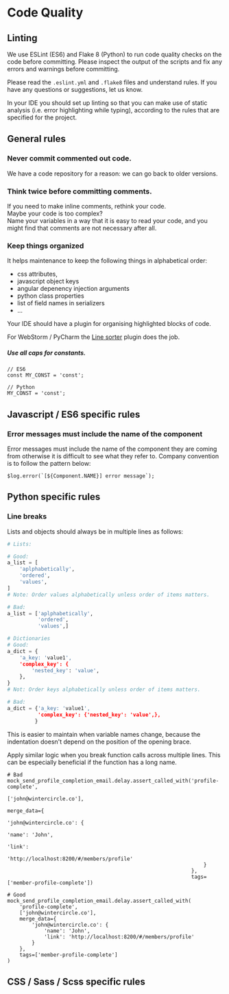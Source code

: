 # Code Quality

## Linting

We use ESLint (ES6) and Flake 8 (Python) to run code quality checks on the code before committing.
Please inspect the output of the scripts and fix any errors and warnings before committing.

Please read the `.eslint.yml` and `.flake8` files and understand rules. If you have any questions or suggestions, let us know.

In your IDE you should set up linting so that you can make use of static analysis (i.e. error highlighting while typing), according to the rules that are specified for the project.

## General rules

### Never commit commented out code.
We have a code repository for a reason: we can go back to older versions.

### Think twice before committing comments.
If you need to make inline comments, rethink your code.   
Maybe your code is too complex?  
Name your variables in a way that it is easy to read your code, and you might find that comments are not necessary after all.

### Keep things organized
It helps maintenance to keep the following things in alphabetical order:
- css attributes,
- javascript object keys
- angular depenency injection arguments
- python class properties
- list of field names in serializers
- ...

Your IDE should have a plugin for organising highlighted blocks of code.

For WebStorm / PyCharm the [Line sorter](https://plugins.jetbrains.com/plugin/?idea&id=4055) plugin does the job.

##### Use all caps for constants.

```
// ES6
const MY_CONST = 'const';

// Python
MY_CONST = 'const';
```

## Javascript / ES6 specific rules

### Error messages must include the name of the component
Error messages must include the name of the component they are coming from otherwise it is difficult to see what they refer to.
Company convention is to follow the pattern below:
```
$log.error(`[${Component.NAME}] error message`);
```

## Python specific rules

### Line breaks

Lists and objects should always be in multiple lines as follows:

```python
# Lists:

# Good:
a_list = [
    'aplphabetically',
    'ordered',
    'values',
]
# Note: Order values alphabetically unless order of items matters.

# Bad:
a_list = ['aplphabetically',
          'ordered',
          'values',]

# Dictionaries
# Good:
a_dict = {
    'a_key: 'value1',
    'complex_key': {
        'nested_key': 'value',
    },
}
# Not: Order keys alphabetically unless order of items matters.

# Bad:
a_dict = {'a_key: 'value1',
          'complex_key': {'nested_key': 'value',},
         }
```

This is easier to maintain when variable names change, because the indentation doesn't depend on the position of the opening brace.

Apply similar logic when you break function calls across multiple lines. This can be especially beneficial if the function has a long name.

```
# Bad
mock_send_profile_completion_email.delay.assert_called_with('profile-complete',
                                                            ['john@wintercircle.co'],
                                                            merge_data={
                                                                'john@wintercircle.co': {
                                                                    'name': 'John',
                                                                    'link':
                                                                    'http://localhost:8200/#/members/profile'
                                                                }                                                                  
                                                            },
                                                            tags=['member-profile-complete'])

# Good
mock_send_profile_completion_email.delay.assert_called_with(
    'profile-complete',
    ['john@wintercircle.co'],
    merge_data={
        'john@wintercircle.co': {
            'name': 'John',
            'link': 'http://localhost:8200/#/members/profile'
        }
    },
    tags=['member-profile-complete']
)
```

## CSS / Sass / Scss specific rules